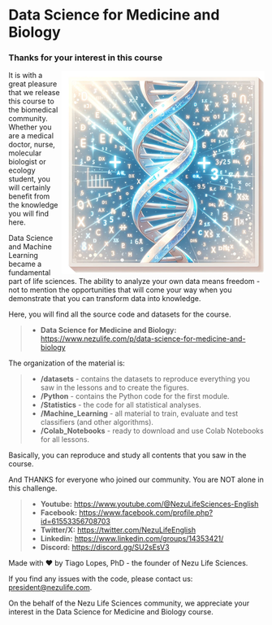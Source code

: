 # Data Science for Medicine and Biology

### Thanks for your interest in this course

<img align="right" src="datasets/vertical_square_image_white_blue_DNA.webp" width='400'>

It is with a great pleasure that we release this course to the biomedical community. Whether you are a medical doctor, nurse, molecular biologist or ecology student, you will certainly benefit from the knowledge you will find here.

Data Science and Machine Learning became a fundamental part of life sciences. The ability to analyze your own data means freedom - not to mention the opportunities that will come your way when you demonstrate that you can transform data into knowledge.

Here, you will find all the source code and datasets for the course.

> - **Data Science for Medicine and Biology:** https://www.nezulife.com/p/data-science-for-medicine-and-biology

The organization of the material is:

> - **/datasets** - contains the datasets to reproduce everything you saw in the lessons and to create the figures.
> - **/Python** - contains the Python code for the first module.
> - **/Statistics** - the code for all statistical analyses.
> - **/Machine_Learning** - all material to train, evaluate and test classifiers (and other algorithms).
> - **/Colab_Notebooks** - ready to download and use Colab Notebooks for all lessons.

Basically, you can reproduce and study all contents that you saw in the course.


And THANKS for everyone who joined our community. You are NOT alone in this challenge.

> - **Youtube:** https://www.youtube.com/@NezuLifeSciences-English
> - **Facebook:** https://www.facebook.com/profile.php?id=61553356708703
> - **Twitter/X:** https://twitter.com/NezuLifeEnglish
> - **Linkedin:** https://www.linkedin.com/groups/14353421/
> - **Discord:** https://discord.gg/SU2sEsV3


Made with ❤️  by Tiago Lopes, PhD - the founder of Nezu Life Sciences.

If you find any issues with the code, please contact us: president@nezulife.com.

On the behalf of the Nezu Life Sciences community, we appreciate your interest in the Data Science for Medicine and Biology course.
